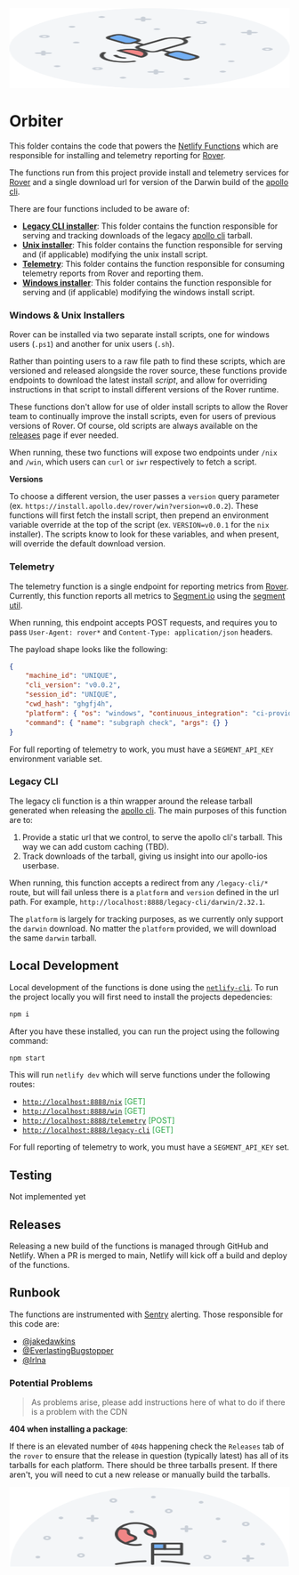 <img src="https://raw.githubusercontent.com/apollographql/space-kit/main/src/illustrations/svgs/satellite2.svg" width="100%" height="144">

# Orbiter

This folder contains the code that powers the [Netlify Functions](https://www.google.com/url?sa=t&rct=j&q=&esrc=s&source=web&cd=&cad=rja&uact=8&ved=2ahUKEwjRmPfBh5rvAhUxxVkKHaeNBlYQFjAAegQIERAD&url=https%3A%2F%2Fwww.netlify.com%2Fproducts%2Ffunctions%2F&usg=AOvVaw0WgqqN2xZx2ARRVLWP61oD) which are responsible for installing and telemetry reporting for [Rover](https://github.com/apollographql/rover).

The functions run from this project provide install and telemetry services for [Rover](https://github.com/apollographql/rover) and a single download url for version of the Darwin build of the [apollo cli](https://github.com/apollographql/apollo-tooling).

There are four functions included to be aware of:

* __[Legacy CLI installer](./src/functions/nix-install/)__: This folder contains the function responsible for serving and tracking downloads of the legacy [apollo cli](https://github.com/apollographql/apollo-tooling) tarball.
* __[Unix installer](./src/functions/nix-install/)__: This folder contains the function responsible for serving and (if applicable) modifying the unix install script.
* __[Telemetry](./src/functions/telemetry/)__: This folder contains the function responsible for consuming telemetry reports from Rover and reporting them.
* __[Windows installer](./src/functions/win-install/)__: This folder contains the function responsible for serving and (if applicable) modifying the windows install script.

### Windows & Unix Installers

Rover can be installed via two separate install scripts, one for windows users (`.ps1`) and another for unix users (`.sh`).

Rather than pointing users to a raw file path to find these scripts, which are versioned and released alongside the rover source, these functions provide endpoints to download the latest install _script_, and allow for overriding instructions in that script to install different versions of the Rover runtime.

These functions don't allow for use of older install scripts to allow the Rover team to continually improve the install scripts, even for users of previous versions of Rover. Of course, old scripts are always available on the [releases](https://github.com/apollographql/rover/releases) page if ever needed.

When running, these two functions will expose two endpoints under `/nix` and `/win`, which users can `curl` or `iwr` respectively to fetch a script. 

**Versions**

To choose a different version, the user passes a `version` query parameter (ex. `https://install.apollo.dev/rover/win?version=v0.0.2`). These functions will first fetch the install script, then prepend an environment variable override at the top of the script (ex. `VERSION=v0.0.1` for the `nix` installer). The scripts know to look for these variables, and when present, will override the default download version.

### Telemetry

The telemetry function is a single endpoint for reporting metrics from [Rover](https://github.com/apollographql/rover). Currently, this function reports all metrics to [Segment.io](https://segment.io) using the [segment util](./src/lib/segment.ts). 

When running, this endpoint accepts POST requests, and requires you to pass `User-Agent: rover*` and `Content-Type: application/json` headers. 

The payload shape looks like the following:

```json
{
    "machine_id": "UNIQUE",
    "cli_version": "v0.0.2",
    "session_id": "UNIQUE",
    "cwd_hash": "ghgfj4h",
    "platform": { "os": "windows", "continuous_integration": "ci-provider or null" },
    "command": { "name": "subgraph check", "args": {} }
}
```

For full reporting of telemetry to work, you must have a `SEGMENT_API_KEY` environment variable set.

### Legacy CLI

The legacy cli function is a thin wrapper around the release tarball generated when releasing the [apollo cli](https://github.com/apollographql/apollo-tooling). The main purposes of this function are to:

1. Provide a static url that we control, to serve the apollo cli's tarball. This way we can add custom caching (TBD).
2. Track downloads of the tarball, giving us insight into our apollo-ios userbase.

When running, this function accepts a redirect from any `/legacy-cli/*` route, but will fail unless there is a `platform` and `version` defined in the url path. For example, `http://localhost:8888/legacy-cli/darwin/2.32.1`.

The `platform` is largely for tracking purposes, as we currently only support the `darwin` download. No matter the `platform` provided, we will download the same `darwin` tarball.

## Local Development

Local development of the functions is done using the [`netlify-cli`](https://www.npmjs.com/package/netlify-cli). To run the project locally you will first need to install the projects depedencies:

```sh
npm i
```

After you have these installed, you can run the project using the following command:

```sh
npm start
```

This will run `netlify dev` which will serve functions under the following routes:

- [`http://localhost:8888/nix`](http://localhost:8888/nix) <span style="color:#28a745">[GET]</span>
- [`http://localhost:8888/win`](http://localhost:8888/win) <span style="color:#28a745">[GET]</span>
- [`http://localhost:8888/telemetry`](http://localhost:8888/telemetry) <span style="color:#28a745">[POST]</span>
- [`http://localhost:8888/legacy-cli`](http://localhost:8888/legacy-cli) <span style="color:#28a745">[GET]</span>

For full reporting of telemetry to work, you must have a `SEGMENT_API_KEY` set.

## Testing

Not implemented yet

## Releases

Releasing a new build of the functions is managed through GitHub and Netlify. When a PR is merged to main, Netlify will kick off a build and deploy of the functions.

## Runbook

The functions are instrumented with [Sentry](https://sentry.io) alerting. Those responsible for this code are: 

* [@jakedawkins](https://github.com/jakedawkins)
* [@EverlastingBugstopper](https://github.com/EverlastingBugstopper)
* [@lrlna](https://github.com/lrlna)

<!-- TODO -->
<!-- is monitored by [Datadog](https://www.datadoghq.com/), and is wired up to [PagerDuty](https://pagerduty.com). The current on call team is comprised of: -->

<!-- 
These functions are connected to our [status page](https://status.apollographql.com) with both uptime and latency reporting in place for our users. -->

### Potential Problems
> As problems arise, please add instructions here of what to do if there is a problem with the CDN

__404 when installing a package__:

If there is an elevated number of `404`s happening check the `Releases` tab of the `rover` to ensure that the release in question (typically latest) has all of its tarballs for each platform. There should be three tarballs present. If there aren't, you will need to cut a new release or manually build the tarballs.

<img src="https://raw.githubusercontent.com/apollographql/space-kit/main/src/illustrations/svgs/moon.svg" width="100%" height="144">
